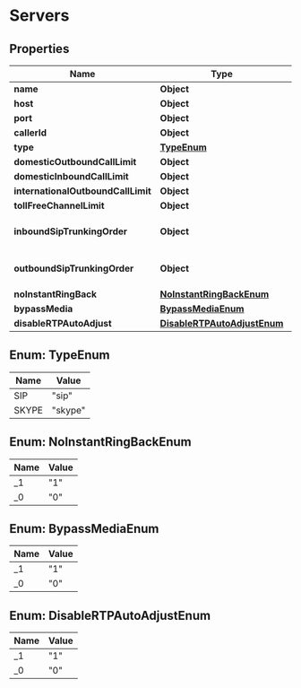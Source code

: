 

# Servers


## Properties

| Name | Type | Description | Notes |
|------------ | ------------- | ------------- | -------------|
|**name** | **Object** |  |  |
|**host** | **Object** |  |  |
|**port** | **Object** |  |  |
|**callerId** | **Object** |  |  [optional] |
|**type** | [**TypeEnum**](#TypeEnum) |  |  |
|**domesticOutboundCallLimit** | **Object** |  |  |
|**domesticInboundCallLimit** | **Object** |  |  |
|**internationalOutboundCallLimit** | **Object** |  |  |
|**tollFreeChannelLimit** | **Object** |  |  |
|**inboundSipTrunkingOrder** | **Object** | ObjectId (unique 12 bytes ID) |  [optional] |
|**outboundSipTrunkingOrder** | **Object** | ObjectId (unique 12 bytes ID) |  [optional] |
|**noInstantRingBack** | [**NoInstantRingBackEnum**](#NoInstantRingBackEnum) |  |  [optional] |
|**bypassMedia** | [**BypassMediaEnum**](#BypassMediaEnum) |  |  [optional] |
|**disableRTPAutoAdjust** | [**DisableRTPAutoAdjustEnum**](#DisableRTPAutoAdjustEnum) |  |  [optional] |



## Enum: TypeEnum

| Name | Value |
|---- | -----|
| SIP | &quot;sip&quot; |
| SKYPE | &quot;skype&quot; |



## Enum: NoInstantRingBackEnum

| Name | Value |
|---- | -----|
| _1 | &quot;1&quot; |
| _0 | &quot;0&quot; |



## Enum: BypassMediaEnum

| Name | Value |
|---- | -----|
| _1 | &quot;1&quot; |
| _0 | &quot;0&quot; |



## Enum: DisableRTPAutoAdjustEnum

| Name | Value |
|---- | -----|
| _1 | &quot;1&quot; |
| _0 | &quot;0&quot; |



